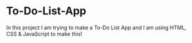 # To-Do-List-App
In this project I am trying to make a To-Do List App and I am using HTML, CSS &amp; JavaScript to make this! 

